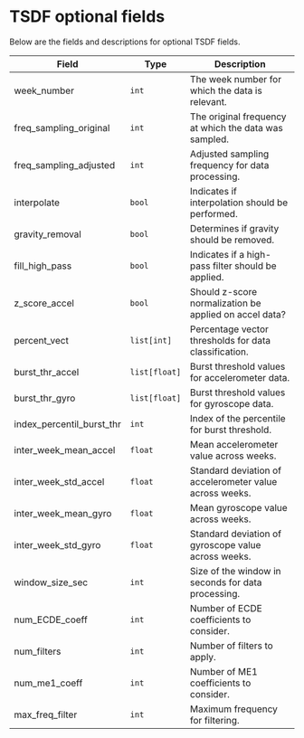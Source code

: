 # TSDF optional fields

Below are the fields and descriptions for optional TSDF fields.


| Field                        | Type         | Description                                          |
|------------------------------|--------------|------------------------------------------------------|
| week_number                  | `int`        | The week number for which the data is relevant.       |
| freq_sampling_original       | `int`        | The original frequency at which the data was sampled. |
| freq_sampling_adjusted       | `int`        | Adjusted sampling frequency for data processing.      |
| interpolate                  | `bool`       | Indicates if interpolation should be performed.       |
| gravity_removal              | `bool`       | Determines if gravity should be removed.              |
| fill_high_pass               | `bool`       | Indicates if a high-pass filter should be applied.    |
| z_score_accel                | `bool`       | Should z-score normalization be applied on accel data?|
| percent_vect                 | `list[int]`  | Percentage vector thresholds for data classification. |
| burst_thr_accel              | `list[float]`| Burst threshold values for accelerometer data.        |
| burst_thr_gyro               | `list[float]`| Burst threshold values for gyroscope data.            |
| index_percentil_burst_thr    | `int`        | Index of the percentile for burst threshold.          |
| inter_week_mean_accel        | `float`      | Mean accelerometer value across weeks.                |
| inter_week_std_accel         | `float`      | Standard deviation of accelerometer value across weeks.|
| inter_week_mean_gyro         | `float`      | Mean gyroscope value across weeks.                    |
| inter_week_std_gyro          | `float`      | Standard deviation of gyroscope value across weeks.   |
| window_size_sec              | `int`        | Size of the window in seconds for data processing.    |
| num_ECDE_coeff               | `int`        | Number of ECDE coefficients to consider.              |
| num_filters                  | `int`        | Number of filters to apply.                           |
| num_me1_coeff                | `int`        | Number of ME1 coefficients to consider.               |
| max_freq_filter              | `int`        | Maximum frequency for filtering.                      |